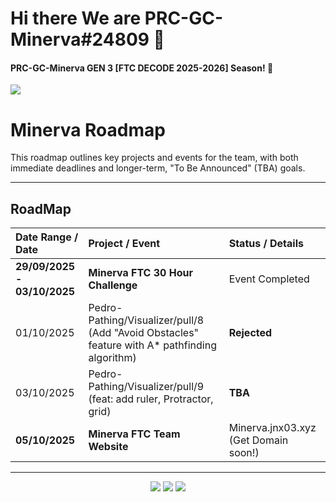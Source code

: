 # Hi there We are PRC-GC-Minerva#24809 👋
#### PRC-GC-Minerva GEN 3 [FTC DECODE 2025-2026] Season! 🌵

<img src="https://raw.githubusercontent.com/GCMinerva/GCMINERVA/refs/heads/main/img/landing.png">

# Minerva Roadmap

This roadmap outlines key projects and events for the team, with both immediate deadlines and longer-term, "To Be Announced" (TBA) goals.

---

## RoadMap

| Date Range / Date | Project / Event | Status / Details |
| :--- | :--- | :--- |
| **29/09/2025 - 03/10/2025** | **Minerva FTC 30 Hour Challenge** | Event Completed |
| 01/10/2025 | Pedro-Pathing/Visualizer/pull/8 (Add "Avoid Obstacles" feature with A* pathfinding algorithm) | **Rejected**|
| 03/10/2025 | Pedro-Pathing/Visualizer/pull/9 (feat: add ruler, Protractor, grid) | **TBA** |
| **05/10/2025** | **Minerva FTC Team Website** | Minerva.jnx03.xyz (Get Domain soon!) |

---

<p align="center">
  <img src="https://img.shields.io/badge/FTC-DECODE_2025--2026-orange?style=for-the-badge&logo=android" />
  <img src="https://img.shields.io/badge/Team-PRC_GC_Minerva_24809-blue?style=for-the-badge&logo=github" />
  <img src="https://img.shields.io/badge/Made_with-Love-red?style=for-the-badge&logo=heart" />
</p>
